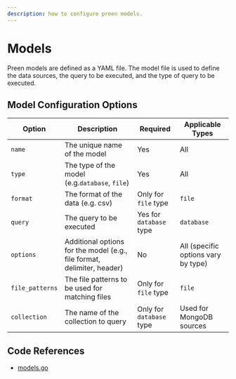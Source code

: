 ```yaml
---
description: how to configure preen models.
---
```


# Models

Preen models are defined as a YAML file. The model file is used to define the data sources, the query to be executed, and the type of query to be executed.

## Model Configuration Options

| Option          | Description                                                             | Required                | Applicable Types                    |
| --------------- | ----------------------------------------------------------------------- | ----------------------- | ----------------------------------- |
| `name`          | The unique name of the model                                            | Yes                     | All                                 |
| `type`          | The type of the model (e.g.`database`, `file`)                          | Yes                     | All                                 |
| `format`        | The format of the data (e.g. csv)                                       | Only for `file` type    | `file`                              |
| `query`         | The query to be executed                                                | Yes for `database` type | `database`                          |
| `options`       | Additional options for the model (e.g., file format, delimiter, header) | No                      | All (specific options vary by type) |
| `file_patterns` | The file patterns to be used for matching files                         | Only for `file` type    | `file`                              |
| `collection`    | The name of the collection to query                                     | Only for `database` type | Used for MongoDB sources           |

## Code References

* [models.go](../../../internal/engine/models.go)
